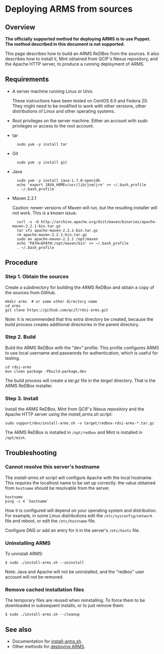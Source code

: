 # Deploying ARMS from sources

## Overview

**The officially supported method for deploying ARMS is to use
Puppet. The method described in this document is not supported.**

This page describes how to build an ARMS ReDBox from the sources. It
also describes how to install it, Mint obtained from QCIF's Nexus
repository, and the Apache HTTP server, to produce a running
deployment of ARMS.

## Requirements

- A server machine running Linux or Unix.

    These instructions have been tested on CentOS 6.5 and Fedora 20.
    They might need to be modified to work with other versions,
    other distributions of Linux and other operating systems.

- Root privileges on the server machine. Either an account with _sudo_
  privileges or access to the root account.

- tar

        sudo yum -y install tar

- Git

        sudo yum -y install git

- Java

        sudo yum -y install java-1.7.0-openjdk
        echo 'export JAVA_HOME=/usr/lib/jvm/jre' >> ~/.bash_profile
        . ~/.bash_profile

- Maven 2.2.1

    Caution: newer versions of Maven will run, but the resulting
    installer will not work. This is a known issue.

        curl -s -O http://archive.apache.org/dist/maven/binaries/apache-maven-2.2.1-bin.tar.gz
        tar xfz apache-maven-2.2.1-bin.tar.gz
        rm apache-maven-2.2.1-bin.tar.gz 
        sudo mv apache-maven-2.2.1 /opt/maven
        echo 'PATH=$PATH:/opt/maven/bin' >> ~/.bash_profile 
        . ~/.bash_profile

## Procedure

### Step 1. Obtain the sources

Create a subdirectory for building the ARMS ReDBox and obtain a copy
of the sources from GitHub.

    mkdir arms  # or some other directory name
    cd arms
    git clone https://github.com/qcif/rdsi-arms.git

Note: it is recommended that this extra directory be created, because the
build process creates additional directories in the parent directory.

### Step 2. Build

Build the ARMS ReDBox with the "dev" profile. This profile configures
ARMS to use local username and passwords for authentication, which is
useful for testing.

    cd rdsi-arms
    mvn clean package -Pbuild-package,dev

The build process will create a _tar.gz_ file in the _target_
directory. That is the ARMS ReDBox installer.

### Step 3. Install

Install the ARMS ReDBox, Mint from QCIF's Nexus repository and the Apache HTTP server using the _install_arms.sh_ script:

    sudo support/dev/install-arms.sh -v target/redbox-rdsi-arms-*.tar.gz

The ARMS ReDBox is installed in `/opt/redbox` and Mint is installed in
`/opt/mint`.

## Troubleshooting

### Cannot resolve this server's hostname

The _install-arms.sh_ script will configure Apache with the local
hostname. This requires the localhost name to be set up correctly: the
value obtained from `hostname` should be resolvable from the server.

    hostname
    ping -c 4 `hostname`

How it is configured will depend on your operating system and
distribution. For example, in some Linux distributions edit the
`/etc/sysconfig/network` file and reboot, or edit the `/etc/hostname`
file.

Configure DNS or add an entry for it in the server's `/etc/hosts` file.

### Uninstalling ARMS

To uninstall ARMS:

    $ sudo ./install-arms.sh --uninstall

Note: Java and Apache will not be uninstalled, and the "redbox" user
account will not be removed.

### Remove cached installation files

The temporary files are reused when reinstalling. To force them to be
downloaded in subsequent installs, or to just remove them:

    $ sudo ./install-arms.sh --cleanup


## See also

- Documentation for [install-arms.sh](../support/dev/install-arms.md).
- Other methods for [deploying ARMS](deployment.md).
